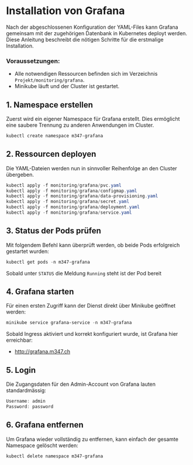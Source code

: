 # Installation von Grafana

Nach der abgeschlossenen Konfiguration der YAML-Files kann Grafana gemeinsam mit der zugehörigen Datenbank in Kubernetes deployt werden. Diese Anleitung beschreibt die nötigen Schritte für die erstmalige Installation.

### Voraussetzungen:

- Alle notwendigen Ressourcen befinden sich im Verzeichnis `Projekt/monitoring/grafana`.
- Minikube läuft und der Cluster ist gestartet.

## 1. Namespace erstellen

Zuerst wird ein eigener Namespace für Grafana erstellt. Dies ermöglicht eine saubere Trennung zu anderen Anwendungen im Cluster.

```powershell
kubectl create namespace m347-grafana
```

## 2. Ressourcen deployen

Die YAML-Dateien werden nun in sinnvoller Reihenfolge an den Cluster übergeben.

```powershell
kubectl apply -f monitoring/grafana/pvc.yaml
kubectl apply -f monitoring/grafana/configmap.yaml
kubectl apply -f monitoring/grafana/data-provisioning.yaml
kubectl apply -f monitoring/grafana/secret.yaml
kubectl apply -f monitoring/grafana/deployment.yaml
kubectl apply -f monitoring/grafana/service.yaml
```

## 3. Status der Pods prüfen
   
Mit folgendem Befehl kann überprüft werden, ob beide Pods erfolgreich gestartet wurden:

```powershell
kubectl get pods -n m347-grafana
```
Sobald unter `STATUS` die Meldung `Running` steht ist der Pod bereit

## 4. Grafana starten

Für einen ersten Zugriff kann der Dienst direkt über Minikube geöffnet werden:

```powershell
minikube service grafana-service -n m347-grafana
```

Sobald Ingress aktiviert und korrekt konfiguriert wurde, ist Grafana hier erreichbar:

- http://grafana.m347.ch

## 5. Login

Die Zugangsdaten für den Admin-Account von Grafana lauten standardmässig:

```powershell
Username: admin
Password: password
```

## 6. Grafana entfernen

Um Grafana wieder vollständig zu entfernen, kann einfach der gesamte Namespace gelöscht werden:

```powershell
kubectl delete namespace m347-grafana
````
